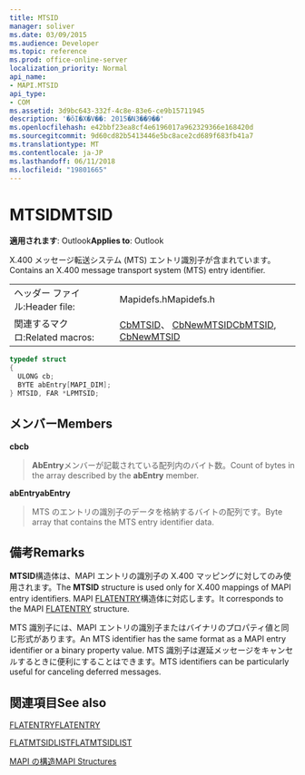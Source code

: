 ```yaml
---
title: MTSID
manager: soliver
ms.date: 03/09/2015
ms.audience: Developer
ms.topic: reference
ms.prod: office-online-server
localization_priority: Normal
api_name:
- MAPI.MTSID
api_type:
- COM
ms.assetid: 3d9bc643-332f-4c8e-83e6-ce9b15711945
description: '�ŏI�X�V��: 2015�N3��9��'
ms.openlocfilehash: e42bbf23ea8cf4e6196017a962329366e168420d
ms.sourcegitcommit: 9d60cd82b5413446e5bc8ace2cd689f683fb41a7
ms.translationtype: MT
ms.contentlocale: ja-JP
ms.lasthandoff: 06/11/2018
ms.locfileid: "19801665"
---
```

# <a name="mtsid"></a><span data-ttu-id="ecd16-103">MTSID</span><span class="sxs-lookup"><span data-stu-id="ecd16-103">MTSID</span></span>

  
  
<span data-ttu-id="ecd16-104">**適用されます**: Outlook</span><span class="sxs-lookup"><span data-stu-id="ecd16-104">**Applies to**: Outlook</span></span> 
  
<span data-ttu-id="ecd16-105">X.400 メッセージ転送システム (MTS) エントリ識別子が含まれています。</span><span class="sxs-lookup"><span data-stu-id="ecd16-105">Contains an X.400 message transport system (MTS) entry identifier.</span></span> 
  
|||
|:-----|:-----|
|<span data-ttu-id="ecd16-106">ヘッダー ファイル:</span><span class="sxs-lookup"><span data-stu-id="ecd16-106">Header file:</span></span>  <br/> |<span data-ttu-id="ecd16-107">Mapidefs.h</span><span class="sxs-lookup"><span data-stu-id="ecd16-107">Mapidefs.h</span></span>  <br/> |
|<span data-ttu-id="ecd16-108">関連するマクロ:</span><span class="sxs-lookup"><span data-stu-id="ecd16-108">Related macros:</span></span>  <br/> |<span data-ttu-id="ecd16-109">[CbMTSID](cbmtsid.md)、 [CbNewMTSID](cbnewmtsid.md)</span><span class="sxs-lookup"><span data-stu-id="ecd16-109">[CbMTSID](cbmtsid.md), [CbNewMTSID](cbnewmtsid.md)</span></span> <br/> |
   
```cpp
typedef struct
{
  ULONG cb;
  BYTE abEntry[MAPI_DIM];
} MTSID, FAR *LPMTSID;

```

## <a name="members"></a><span data-ttu-id="ecd16-110">メンバー</span><span class="sxs-lookup"><span data-stu-id="ecd16-110">Members</span></span>

 <span data-ttu-id="ecd16-111">**cb**</span><span class="sxs-lookup"><span data-stu-id="ecd16-111">**cb**</span></span>
  
> <span data-ttu-id="ecd16-112">**AbEntry**メンバーが記載されている配列内のバイト数。</span><span class="sxs-lookup"><span data-stu-id="ecd16-112">Count of bytes in the array described by the **abEntry** member.</span></span> 
    
 <span data-ttu-id="ecd16-113">**abEntry**</span><span class="sxs-lookup"><span data-stu-id="ecd16-113">**abEntry**</span></span>
  
> <span data-ttu-id="ecd16-114">MTS のエントリの識別子のデータを格納するバイトの配列です。</span><span class="sxs-lookup"><span data-stu-id="ecd16-114">Byte array that contains the MTS entry identifier data.</span></span>
    
## <a name="remarks"></a><span data-ttu-id="ecd16-115">備考</span><span class="sxs-lookup"><span data-stu-id="ecd16-115">Remarks</span></span>

<span data-ttu-id="ecd16-116">**MTSID**構造体は、MAPI エントリの識別子の X.400 マッピングに対してのみ使用されます。</span><span class="sxs-lookup"><span data-stu-id="ecd16-116">The **MTSID** structure is used only for X.400 mappings of MAPI entry identifiers.</span></span> <span data-ttu-id="ecd16-117">MAPI [FLATENTRY](flatentry.md)構造体に対応します。</span><span class="sxs-lookup"><span data-stu-id="ecd16-117">It corresponds to the MAPI [FLATENTRY](flatentry.md) structure.</span></span> 
  
<span data-ttu-id="ecd16-118">MTS 識別子には、MAPI エントリの識別子またはバイナリのプロパティ値と同じ形式があります。</span><span class="sxs-lookup"><span data-stu-id="ecd16-118">An MTS identifier has the same format as a MAPI entry identifier or a binary property value.</span></span> <span data-ttu-id="ecd16-119">MTS 識別子は遅延メッセージをキャンセルするときに便利にすることはできます。</span><span class="sxs-lookup"><span data-stu-id="ecd16-119">MTS identifiers can be particularly useful for canceling deferred messages.</span></span> 
  
## <a name="see-also"></a><span data-ttu-id="ecd16-120">関連項目</span><span class="sxs-lookup"><span data-stu-id="ecd16-120">See also</span></span>



[<span data-ttu-id="ecd16-121">FLATENTRY</span><span class="sxs-lookup"><span data-stu-id="ecd16-121">FLATENTRY</span></span>](flatentry.md)
  
[<span data-ttu-id="ecd16-122">FLATMTSIDLIST</span><span class="sxs-lookup"><span data-stu-id="ecd16-122">FLATMTSIDLIST</span></span>](flatmtsidlist.md)


[<span data-ttu-id="ecd16-123">MAPI の構造</span><span class="sxs-lookup"><span data-stu-id="ecd16-123">MAPI Structures</span></span>](mapi-structures.md)

